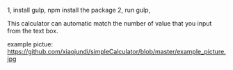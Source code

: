 1, install gulp, npm install the package
2, run gulp,

This calculator can automatic match the number of value that you input from the text box.

example pictue:
https://github.com/xiaojundi/simpleCalculator/blob/master/example_picture.jpg